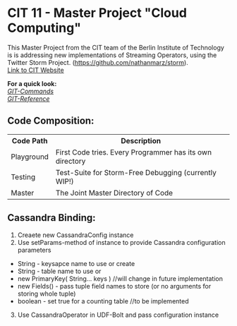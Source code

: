 CIT 11 - Master Project "Cloud Computing"
=========================================

This Master Project from the CIT team of the Berlin Institute of Technology is is addressing new implementations of Streaming Operators, using the Twitter Storm Project. (https://github.com/nathanmarz/storm).  
[Link to CIT Website](http://www.cit.tu-berlin.de/menue/lehre/curriculum/ws_20132014/verteilte_systeme_pj_msc/)

**For a quick look:**  
*[GIT-Commands](https://confluence.atlassian.com/display/STASH/Basic+Git+commands)*  
*[GIT-Reference](http://gitref.org/)*  


Code Composition:
-----------------------

<table>
  <tr>
    <th>Code Path</th><th>Description</th>
  </tr>
  <tr>
    <td>Playground</td><td>First Code tries. Every Programmer has its own directory</td>
  </tr>
  <tr>
    <td>Testing</td><td>Test-Suite for Storm-Free Debugging (currently WIP!)</td>
  </tr>
  <tr>
    <td>Master</td><td>The Joint Master Directory of Code</td>
  </tr>
</table>

Cassandra Binding:
----------------------
1. Creaete new CassandraConfig instance
2. Use setParams-method of instance to provide Cassandra configuration parameters
  * String - keysapce name to use or create
  * String - table name to use or
  * new PrimaryKey( String... keys )  //will change in future implementation
  * new Fields() - pass tuple field names to store (or no arguments for storing whole tuple)
  * boolean - set true for a counting table  //to be implemented
3. Use CassandraOperator in UDF-Bolt and pass configuration instance

